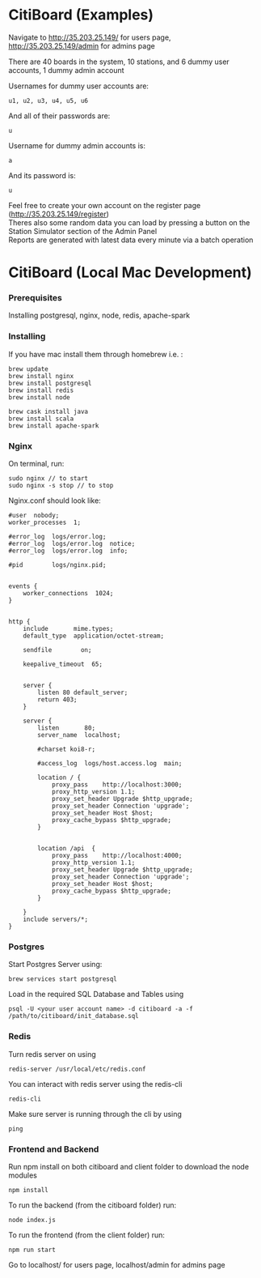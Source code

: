 # CitiBoard (Examples)

Navigate to http://35.203.25.149/ for users page, http://35.203.25.149/admin for admins page

There are 40 boards in the system, 10 stations, and 6 dummy user accounts, 1 dummy admin account

Usernames for dummy user accounts are:
```
u1, u2, u3, u4, u5, u6
```
And all of their passwords are:
```
u
```

Username for dummy admin accounts is:
```
a
```
And its password is:
```
u
```

Feel free to create your own account on the register page (http://35.203.25.149/register) \
Theres also some random data you can load by pressing a button on the Station Simulator section of the Admin Panel \
Reports are generated with latest data every minute via a batch operation


# CitiBoard (Local Mac Development)

### Prerequisites
Installing postgresql, nginx, node, redis, apache-spark

### Installing
If you have mac install them through homebrew
i.e. :
```
brew update
brew install nginx
brew install postgresql
brew install redis
brew install node

brew cask install java
brew install scala
brew install apache-spark
```

### Nginx
On terminal, run:
```
sudo nginx // to start
sudo nginx -s stop // to stop
```

Nginx.conf should look like:
```
#user  nobody;
worker_processes  1;

#error_log  logs/error.log;
#error_log  logs/error.log  notice;
#error_log  logs/error.log  info;

#pid        logs/nginx.pid;


events {
    worker_connections  1024;
}


http {
    include       mime.types;
    default_type  application/octet-stream;

    sendfile        on;

    keepalive_timeout  65;


    server {
        listen 80 default_server;
        return 403;
    }

    server {
        listen       80;
        server_name  localhost;

        #charset koi8-r;

        #access_log  logs/host.access.log  main;

        location / {
            proxy_pass    http://localhost:3000;
            proxy_http_version 1.1;
            proxy_set_header Upgrade $http_upgrade;
            proxy_set_header Connection 'upgrade';
            proxy_set_header Host $host;
            proxy_cache_bypass $http_upgrade;
        }


        location /api  {
            proxy_pass    http://localhost:4000;
            proxy_http_version 1.1;
            proxy_set_header Upgrade $http_upgrade;
            proxy_set_header Connection 'upgrade';
            proxy_set_header Host $host;
            proxy_cache_bypass $http_upgrade;
        }

    }
    include servers/*;
}
```


### Postgres
Start Postgres Server using:
```
brew services start postgresql
```

Load in the required SQL Database and Tables using
```
psql -U <your user account name> -d citiboard -a -f /path/to/citiboard/init_database.sql
```

### Redis
Turn redis server on using
```
redis-server /usr/local/etc/redis.conf
```

You can interact with redis server using the redis-cli
```
redis-cli
```

Make sure server is running through the cli by using
```
ping
```

### Frontend and Backend
Run npm install on both citiboard and client folder to download the node modules
```
npm install
```

To run the backend (from the citiboard folder) run:
```
node index.js
```

To run the frontend (from the client folder) run:
```
npm run start
```
Go to localhost/ for users page, localhost/admin for admins page
